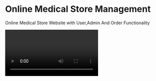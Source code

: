 # Online Medical Store Management
Online Medical Store Website with User,Admin And Order Functionality

![alt text](Webapp_video.mp4)
